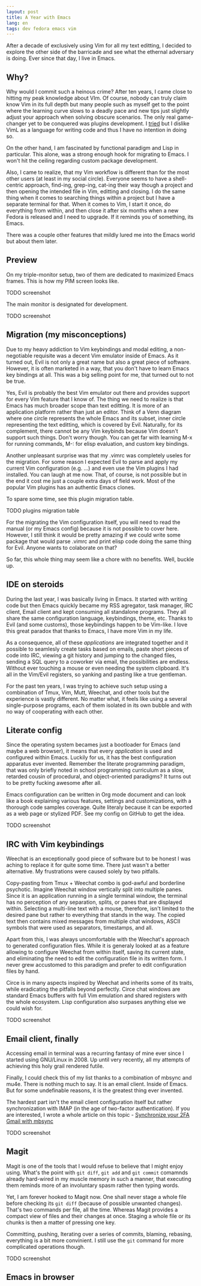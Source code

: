 ```yaml
---
layout: post
title: A Year with Emacs
lang: en
tags: dev fedora emacs vim
---
```


After a decade of exclusively using Vim for all my text editting, I
decided to explore the other side of the barricade and see what the
ethernal adversary is doing. Ever since that day, I live in Emacs.


## Why?

Why would I commit such a heinous crime? After ten years, I came close
to hitting my peak knowledge about VIm. Of course, nobody can truly
claim know Vim in its full depth but many people such as myself get to
the point where the learning curve slows to a deadly pace and new tips
just slightly adjust your approach when solving obscure scenarios. The
only real game-changer yet to be conquered was plugins development. I
[tried][vim-fugitive-pagure] but I dislike VimL as a language for
writing code and thus I have no intention in doing so.

On the other hand, I am fascinated by functional paradigm and Lisp in
particular. This alone, was a strong enough hook for migrating to
Emacs. I won't hit the ceiling regarding custom package development.

Also, I came to realize, that my Vim workflow is different than for
the most other users (at least in my social circle). Everyone seems to
have a shell-centric approach, find-ing, grep-ing, cat-ing their way
though a project and then opening the intended file in Vim, editting
and closing. I do the same thing when it comes to searching things
within a project but I have a separate terminal for that. When it
comes to Vim, I start it once, do everything from within, and then
close it after six months when a new Fedora is released and I need to
upgrade. If it reminds you of something, its Emacs.

There was a couple other features that mildly lured me into the Emacs
world but about them later.


## Preview

On my triple-monitor setup, two of them are dedicated to maximized
Emacs frames. This is how my PIM screen looks like.

TODO screenshot

The main monitor is designated for development.

TODO screenshot


## Migration (my misconceptions)

Due to my heavy addiction to Vim keybindings and modal editing, a
non-negotiable requisite was a decent Vim emulator inside of
Emacs. As it turned out, Evil is not only a great name but also a
great piece of software. However, it is often marketed in a way, that
you don't have to learn Emacs key bindings at all. This was a big
selling point for me, that turned out to not be true.

Yes, Evil is probably the best Vim emulator out there and provides
support for every Vim feature that I know of. The thing we need to
realize is that Emacs has much broader scope than text editting. It is
more of an application platform rather than just an editor. Think of a
Venn diagram where one circle represents the whole Emacs and its
subset, inner circle representing the text editting, which is covered
by Evil. Naturally, for its complement, there cannot be any Vim
keybinds because Vim doesn't support such things. Don't worry
though. You can get far with learning M-x for running commands, M-:
for elisp evaluation, and custom key bindings.

Another unpleasant surprise was that my .vimrc was completely useles
for the migration. For some reason I expected Evil to parse and apply
my current Vim configuration (e.g. ...) and even use the Vim plugins I
had installed. You can laugh at me now. That, of course, is not
possible but in the end it cost me just a couple extra days of field
work. Most of the popular Vim plugins has an authentic Emacs clones.

To spare some time, see this plugin migration table.

TODO plugins migration table

For the migrating the Vim configuration itself, you will need to read
the manual (or my Emacs config) because it is not possible to cover
here. However, I still think it would be pretty amazing if we could
write some package that would parse .vimrc and print elisp code doing
the same thing for Evil. Anyone wants to colaborate on that?

So far, this whole thing may seem like a chore with no benefits. Well,
buckle up.


## IDE on steroids

During the last year, I was basically living in Emacs. It started with
writing code but then Emacs quickly became my RSS agregator, task
manager, IRC client, Email client and kept consuming all standalone
programs. They all share the same configuration language, keybindings,
theme, etc. Thanks to Evil (and some customs), those keybindings
happen to be Vim-like. I love this great paradox that thanks to Emacs,
I have more Vim in my life.

As a consequence, all of these _applications_ are integrated together
and it possible to seamlesly create tasks based on emails, paste
short pieces of code into IRC, viewing a git history and jumping to
the changed files, sending a SQL query to a coworker via email, the
possibilities are endless. Without ever touching a mouse or even
needing the system clipboard. It's all in the Vim/Evil registers, so
yanking and pasting like a true gentleman.

For the past ten years, I was trying to achieve such setup using a
combination of Tmux, Vim, Mutt, Weechat, and other tools but the
experience is vastly different. No matter what, it feels like using a
several single-purpose programs, each of them isolated in its own
bubble and with no way of cooperating with each other.


## Literate config

Since the operating system becames just a bootloader for Emacs (and
maybe a web browser), it means that every _application_ is used and
configured within Emacs. Luckily for us, it has the best configuration
apparatus ever invented. Remember the literate programming paradigm,
that was only briefly noted in school programming curriculum as a
slow, retarded cousin of procedural, and object-oriented paradigms? It
turns out to be pretty fucking awesome after all.

Emacs configuration can be written in Org mode document and can look
like a book explaining various features, settings and customizations,
with a thorough code samples coverage. Quite literaly because it can
be exported as a web page or stylized PDF. See my config on GitHub to
get the idea.

TODO screenshot


## IRC with Vim keybindings

Weechat is an exceptionally good piece of software but to be honest I
was aching to replace it for quite some time. There just wasn't a
better alternative. My frustrations were caused solely by two pitfalls.

Copy-pasting from Tmux + Weechat combo is god-awful and borderline
psychotic. Imagine Weechat window vertically split into multiple
panes. Since it is an application running in a single terminal
window, the terminal has no perception of any separation, splits, or
panes that are displayed within. Selecting a multi-line text with a
mouse, therefore, isn't limited to the desired pane but rather to
everything that stands in the way. The copied text then contains
mixed messages from multiple chat windows, ASCII symbols that were
used as separators, timestamps, and all.

Apart from this, I was always uncomfortable with the Weechat's
approach to generated configuration files. While it is generaly looked
at as a feature allowing to configure Weechat from within itself,
saving its current state, and eliminating the need to edit the
configuration file in its written form. I never grew accustomed to
this paradigm and prefer to edit configuration files by hand.

Circe is in many aspects inspired by Weechat and inherits some of its
traits, while eradicating the pitfalls beyond perfectly. Circe chat
windows are standard Emacs buffers with full Vim emulation and shared
registers with the whole ecosystem. Lisp configuration also surpases
anything else we could wish for.

TODO screenshot


## Email client, finally

Accessing email in terminal was a recurring fantasy of mine ever since
I started using GNU/Linux in 2008. Up until very recently, all my
attempts of achieving this holy grail rendered futile.

Finally, I could check this of my list thanks to a combination of
mbsync and mu4e. There is nothing much to say. It is an email
client. Inside of Emacs. But for some undefinable reasons, it is the
greatest thing ever invented.

The hardest part isn't the email client configuration itself but
rather synchronization with IMAP (in the age of two-factor
authentication). If you are interested, I wrote a whole article on
this topic - [Synchronize your 2FA Gmail with mbsync][mbsync-blogpost]

TODO screenshot


## Magit

Magit is one of the tools that I would refuse to believe that I might
enjoy using. What's the point with `git diff`, `git add` and `git
commit` comamnds already hard-wired in my muscle memory in such a
manner, that executing them reminds more of an involuntary spasm
rather then typing words.

Yet, I am forever hooked to Magit now. One shall never stage a whole
file before checking its `git diff` (because of possible unwanted
changes). That's two commands per file, all the time. Whereas Magit
provides a compact view of files and their changes at once. Staging a
whole file or its chunks is then a matter of pressing one key.

Committing, pushing, Iterating over a series of commits, blaming,
rebasing, everything is a bit more convinient. I still use the `git`
command for more complicated operations though.

TODO screenshot


## Emacs in browser




[vim-fugitive-pagure]: #
[mbsync-blogpost]: http://frostyx.cz/posts/synchronize-your-2fa-gmail-with-mbsync
